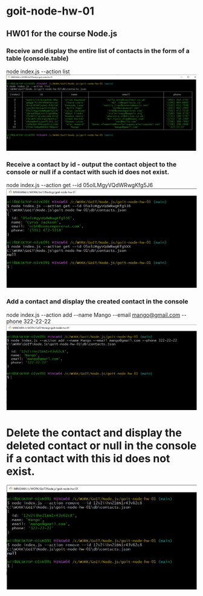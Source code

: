 # goit-node-hw-01

## HW01 for the course Node.js

### Receive and display the entire list of contacts in the form of a table (console.table)
node index.js --action list
![Screenshoot-1](./resources/screen1.JPG)
### Receive a contact by id - output the contact object to the console or null if a contact with such id does not exist.
node index.js --action get --id 05olLMgyVQdWRwgKfg5J6
![Screenshoot-2](./resources/screen2.JPG)
### Add a contact and display the created contact in the console
node index.js --action add --name Mango --email mango@gmail.com --phone 322-22-22
![Screenshoot-3](./resources/screen3.JPG)
# Delete the contact and display the deleted contact or null in the console if a contact with this id does not exist.
![Screenshoot-3](./resources/screen4.JPG)


